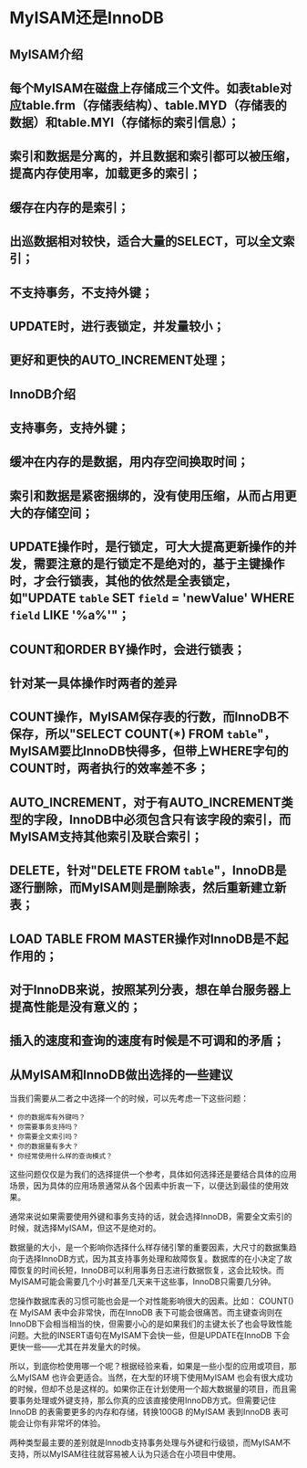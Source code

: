 MyISAM还是InnoDB
==================

MyISAM介绍
------------

## 每个MyISAM在磁盘上存储成三个文件。如表table对应table.frm（存储表结构）、table.MYD（存储表的数据）和table.MYI（存储标的索引信息）；
## 索引和数据是分离的，并且数据和索引都可以被压缩，提高内存使用率，加载更多的索引；
## 缓存在内存的是索引；
## 出巡数据相对较快，适合大量的SELECT，可以全文索引；
## 不支持事务，不支持外键；
## UPDATE时，进行表锁定，并发量较小；
## 更好和更快的AUTO_INCREMENT处理；

InnoDB介绍
-----------

## 支持事务，支持外键；
## 缓冲在内存的是数据，用内存空间换取时间；
## 索引和数据是紧密捆绑的，没有使用压缩，从而占用更大的存储空间；
## UPDATE操作时，是行锁定，可大大提高更新操作的并发，需要注意的是行锁定不是绝对的，基于主键操作时，才会行锁表，其他的依然是全表锁定，如"UPDATE `table` SET `field` = 'newValue' WHERE `field` LIKE '%a%'"；
## COUNT和ORDER BY操作时，会进行锁表；

针对某一具体操作时两者的差异
-------------------------------

## COUNT操作，MyISAM保存表的行数，而InnoDB不保存，所以"SELECT COUNT(*) FROM `table`"，MyISAM要比InnoDB快得多，但带上WHERE字句的COUNT时，两者执行的效率差不多；
## AUTO_INCREMENT，对于有AUTO_INCREMENT类型的字段，InnoDB中必须包含只有该字段的索引，而MyISAM支持其他索引及联合索引； 
## DELETE，针对"DELETE FROM `table`"，InnoDB是逐行删除，而MyISAM则是删除表，然后重新建立新表；
## LOAD TABLE FROM MASTER操作对InnoDB是不起作用的；
## 对于InnoDB来说，按照某列分表，想在单台服务器上提高性能是没有意义的；
## 插入的速度和查询的速度有时候是不可调和的矛盾；

从MyISAM和InnoDB做出选择的一些建议
------------------------------------

当我们需要从二者之中选择一个的时候，可以先考虑一下这些问题：

    * 你的数据库有外键吗？
    * 你需要事务支持吗？
    * 你需要全文索引吗？
    * 你的数据量有多大？
    * 你经常使用什么样的查询模式？

这些问题仅仅是为我们的选择提供一个参考，具体如何选择还是要结合具体的应用场景，因为具体的应用场景通常从各个因素中折衷一下，以便达到最佳的使用效果。

通常来说如果需要使用外键和事务支持的话，就会选择InnoDB，需要全文索引的时候，就选择MyISAM，但这不是绝对的。

数据量的大小，是一个影响你选择什么样存储引擎的重要因素，大尺寸的数据集趋向于选择InnoDB方式，因为其支持事务处理和故障恢复。数据库的在小决定了故障恢复的时间长短，InnoDB可以利用事务日志进行数据恢复，这会比较快。而MyISAM可能会需要几个小时甚至几天来干这些事，InnoDB只需要几分钟。

您操作数据库表的习惯可能也会是一个对性能影响很大的因素。比如： COUNT() 在 MyISAM 表中会非常快，而在InnoDB 表下可能会很痛苦。而主键查询则在InnoDB下会相当相当的快，但需要小心的是如果我们的主键太长了也会导致性能问题。大批的INSERT语句在MyISAM下会快一些，但是UPDATE在InnoDB 下会更快一些——尤其在并发量大的时候。

所以，到底你检使用哪一个呢？根据经验来看，如果是一些小型的应用或项目，那么MyISAM 也许会更适合。当然，在大型的环境下使用MyISAM 也会有很大成功的时候，但却不总是这样的。如果你正在计划使用一个超大数据量的项目，而且需要事务处理或外键支持，那么你真的应该直接使用InnoDB方式。但需要记住InnoDB 的表需要更多的内存和存储，转换100GB 的MyISAM 表到InnoDB 表可能会让你有非常坏的体验。

两种类型最主要的差别就是Innodb支持事务处理与外键和行级锁，而MyISAM不支持，所以MyISAM往往就容易被人认为只适合在小项目中使用。

